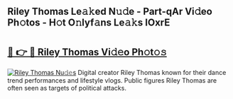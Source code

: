 ## Riley Thomas Le𝚊𝚔ed N𝚞𝚍e - Part-qAr Vi𝚍eo Ph𝚘tos - H𝚘t O𝚗lyf𝚊ns Le𝚊𝚔s IOxrE

# <h2><a href="http://hf8bctt.feru.top/?c=Riley+Thomas">🔗 👉 🔴 Riley Thomas Vi𝚍𝚎o Ph𝚘t𝚘𝚜</a></h2>

[![Riley Thomas Nu𝚍𝚎s](https://i.imgur.com/0TWrTi3.gif)](http://hf8bctt.feru.top/?c=Riley+Thomas)
Digital creator Riley Thomas known for their dance trend performances and lifestyle vlogs. Public figures Riley Thomas are often seen as targets of political attacks. 
